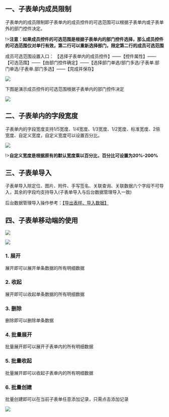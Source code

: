 ## 一、子表单内成员限制
子表单内的成员限制即子表单内的成员控件的可选范围可以根据子表单内或子表单外的部门控件决定。

!>**注意：如果成员控件的可选范围是根据子表单内的部门控件选择，那么成员控件的可选范围仅对单行有效，第二行可以重新选择部门，限定第二行的成员可选范围**

成员可选范围设置入口：
【选择子表单内的成员控件】——【控件属性】——【可选范围】——【由部门控件确定】——【选择部门单选/部门多选/子表单.部门单选/子表单.部门多选】——【完成并保存】

![](../img/6-1-12-1i1.gif)

下图是演示成员控件的可选范围根据子表单内的部门控件决定

![](../img/6-1-12-1i2.gif)

## 二、子表单内的字段宽度
子表单内的字段宽度支持1/5宽度、1/4宽度、1/3宽度、1/2宽度、标准宽度、2倍宽度、自定义宽度，自定义宽度可以设置百分比。

![](../img/6-1-12-1i3.png)

!>**自定义宽度是根据原有的默认宽度乘以百分比，百分比可设置为20%-200%**

## 三、子表单导入
子表单导入除定位、图片、附件、手写签名、关联查询、关联数据六个字段不可导入，其余的字段均支持导入(子表单导入与后台数据管理导入一致)

后台数据管理导入操作参考：[【导出表样、导入数据】](8-1导入数据.md ':target=_blank')

## 四、子表单移动端的使用

![](../img/6-1-12-1i4.png)

![](../img/6-1-12-1i5.png)

### 1. 展开
展开即可以展开单条数据的所有明细数据

### 2. 收起
展开即可以收起单条数据的所有明细数据

### 3. 删除
删除即可以删除单条数据

### 4. 批量展开
批量展开即可以展开子表单内的所有明细数据

### 5. 批量收起
批量展开即可以收起子表单内的所有明细数据

### 6. 批量创建
批量创建即可以在当前子表单任意添加记录，只需点击添加记录

![](../img/6-1-12-1i6.png)


